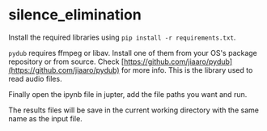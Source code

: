 # silence_elimination

Install the required libraries using `pip install -r requirements.txt`.

`pydub` requires ffmpeg or libav. Install one of them from your OS's package repository or from source. Check [https://github.com/jiaaro/pydub](https://github.com/jiaaro/pydub) for more info. This is the library used to read audio files.

Finally open the ipynb file in jupter, add the file paths you want and run. 

The results files will be save in the current working directory with the same name as the input file. 
